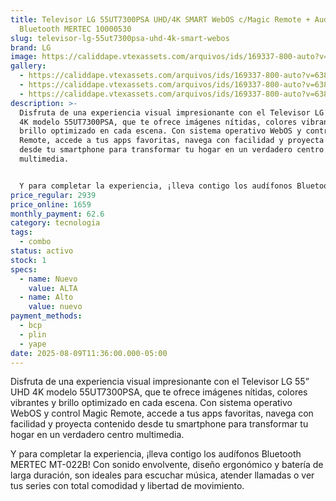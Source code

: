 ```yaml
---
title: Televisor LG 55UT7300PSA UHD/4K SMART WebOS c/Magic Remote + Audifonos
  Bluetooth MERTEC 10000530
slug: televisor-lg-55ut7300psa-uhd-4k-smart-webos
brand: LG
image: https://caliddape.vtexassets.com/arquivos/ids/169337-800-auto?v=638876845872330000&width=800&height=auto&aspect=true
gallery:
  - https://caliddape.vtexassets.com/arquivos/ids/169337-800-auto?v=638876845872330000&width=800&height=auto&aspect=true
  - https://caliddape.vtexassets.com/arquivos/ids/169337-800-auto?v=638876845872330000&width=800&height=auto&aspect=true
  - https://caliddape.vtexassets.com/arquivos/ids/169337-800-auto?v=638876845872330000&width=800&height=auto&aspect=true
description: >-
  Disfruta de una experiencia visual impresionante con el Televisor LG 55” UHD
  4K modelo 55UT7300PSA, que te ofrece imágenes nítidas, colores vibrantes y
  brillo optimizado en cada escena. Con sistema operativo WebOS y control Magic
  Remote, accede a tus apps favoritas, navega con facilidad y proyecta contenido
  desde tu smartphone para transformar tu hogar en un verdadero centro
  multimedia.


  Y para completar la experiencia, ¡lleva contigo los audífonos Bluetooth MERTEC MT-022B! Con sonido envolvente, diseño ergonómico y batería de larga duración, son ideales para escuchar música, atender llamadas o ver tus series con total comodidad y libertad de movimiento.
price_regular: 2939
price_online: 1659
monthly_payment: 62.6
category: tecnologia
tags:
  - combo
status: activo
stock: 1
specs:
  - name: Nuevo
    value: ALTA
  - name: Alto
    value: nuevo
payment_methods:
  - bcp
  - plin
  - yape
date: 2025-08-09T11:36:00.000-05:00
---
```


Disfruta de una experiencia visual impresionante con el Televisor LG 55” UHD 4K modelo 55UT7300PSA, que te ofrece imágenes nítidas, colores vibrantes y brillo optimizado en cada escena. Con sistema operativo WebOS y control Magic Remote, accede a tus apps favoritas, navega con facilidad y proyecta contenido desde tu smartphone para transformar tu hogar en un verdadero centro multimedia.

Y para completar la experiencia, ¡lleva contigo los audífonos Bluetooth MERTEC MT-022B! Con sonido envolvente, diseño ergonómico y batería de larga duración, son ideales para escuchar música, atender llamadas o ver tus series con total comodidad y libertad de movimiento.
